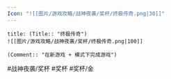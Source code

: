 ```yaml
---
Icon: "![[图片/游戏攻略/战神夜袭/奖杯/终极传奇.png|30]]"
---
```

```ad-common-gold-trophy
title: (Title:: "终极传奇")
![[图片/游戏攻略/战神夜袭/奖杯/终极传奇.png|100]]

(Comment:: "在新游戏 + 模式下完成游戏")
```

#战神夜袭/奖杯 #奖杯 #奖杯/金
